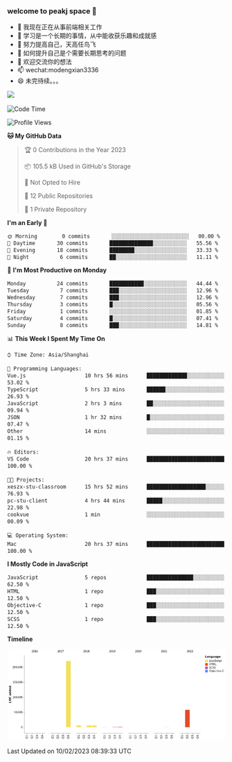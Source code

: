### welcome to peakj space 👋



- 🔭 我现在正在从事前端相关工作
- 🌱 学习是一个长期的事情，从中能收获乐趣和成就感
- 👯 努力提高自己，天高任鸟飞
- 🤔 如何提升自己是个需要长期思考的问题
- 💬 欢迎交流你的想法
- 📫 wechat:modengxian3336
- 😄 未完待续。。。

![](https://s2.ax1x.com/2019/06/28/ZKxc4J.jpg)

<!--START_SECTION:waka-->
![Code Time](http://img.shields.io/badge/Code%20Time-2%2C207%20hrs%2011%20mins-blue)

![Profile Views](http://img.shields.io/badge/Profile%20Views-0-blue)

**🐱 My GitHub Data** 

> 🏆 0 Contributions in the Year 2023
 > 
> 📦 105.5 kB Used in GitHub's Storage 
 > 
> 🚫 Not Opted to Hire
 > 
> 📜 12 Public Repositories 
 > 
> 🔑 1 Private Repository 
 > 
**I'm an Early 🐤** 

```text
🌞 Morning        0 commits       ░░░░░░░░░░░░░░░░░░░░░░░░░   00.00 % 
🌆 Daytime       30 commits       ██████████████░░░░░░░░░░░   55.56 % 
🌃 Evening       18 commits       ████████░░░░░░░░░░░░░░░░░   33.33 % 
🌙 Night          6 commits       ██░░░░░░░░░░░░░░░░░░░░░░░   11.11 % 

```
📅 **I'm Most Productive on Monday** 

```text
Monday          24 commits       ███████████░░░░░░░░░░░░░░   44.44 % 
Tuesday          7 commits       ███░░░░░░░░░░░░░░░░░░░░░░   12.96 % 
Wednesday        7 commits       ███░░░░░░░░░░░░░░░░░░░░░░   12.96 % 
Thursday         3 commits       █░░░░░░░░░░░░░░░░░░░░░░░░   05.56 % 
Friday           1 commits       ░░░░░░░░░░░░░░░░░░░░░░░░░   01.85 % 
Saturday         4 commits       █░░░░░░░░░░░░░░░░░░░░░░░░   07.41 % 
Sunday           8 commits       ███░░░░░░░░░░░░░░░░░░░░░░   14.81 % 

```


📊 **This Week I Spent My Time On** 

```text
⌚︎ Time Zone: Asia/Shanghai

💬 Programming Languages: 
Vue.js                   10 hrs 56 mins      █████████████░░░░░░░░░░░░   53.02 % 
TypeScript               5 hrs 33 mins       ██████░░░░░░░░░░░░░░░░░░░   26.93 % 
JavaScript               2 hrs 3 mins        ██░░░░░░░░░░░░░░░░░░░░░░░   09.94 % 
JSON                     1 hr 32 mins        █░░░░░░░░░░░░░░░░░░░░░░░░   07.47 % 
Other                    14 mins             ░░░░░░░░░░░░░░░░░░░░░░░░░   01.15 % 

🔥 Editors: 
VS Code                  20 hrs 37 mins      █████████████████████████   100.00 % 

🐱‍💻 Projects: 
xeszx-stu-classroom      15 hrs 52 mins      ███████████████████░░░░░░   76.93 % 
pc-stu-client            4 hrs 44 mins       █████░░░░░░░░░░░░░░░░░░░░   22.98 % 
cookvue                  1 min               ░░░░░░░░░░░░░░░░░░░░░░░░░   00.09 % 

💻 Operating System: 
Mac                      20 hrs 37 mins      █████████████████████████   100.00 % 

```

**I Mostly Code in JavaScript** 

```text
JavaScript               5 repos             ███████████████░░░░░░░░░░   62.50 % 
HTML                     1 repo              ███░░░░░░░░░░░░░░░░░░░░░░   12.50 % 
Objective-C              1 repo              ███░░░░░░░░░░░░░░░░░░░░░░   12.50 % 
SCSS                     1 repo              ███░░░░░░░░░░░░░░░░░░░░░░   12.50 % 

```


**Timeline**

![Chart not found](https://raw.githubusercontent.com/PeakJ/PeakJ/master/charts/bar_graph.png) 


 Last Updated on 10/02/2023 08:39:33 UTC
<!--END_SECTION:waka-->
